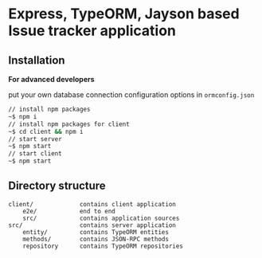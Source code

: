 Express, TypeORM, Jayson based Issue tracker application
==========================================================

Installation
------------

**For advanced developers**

put your own database connection configuration options in `ormconfig.json`

```sh
// install npm packages
~$ npm i
// install npm packages for client
~$ cd client && npm i
// start server
~$ npm start
// start client
~$ npm start
```

Directory structure
-------------------

```
client/             contains client application
    e2e/            end to end
    src/            contains application sources
src/                contains server application
    entity/         contains TypeORM entities
    methods/        contains JSON-RPC methods
    repository      contains TypeORM repositories
```